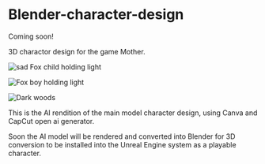 # Blender-character-design

Coming soon!

3D charactor design for the game Mother. 


![sad Fox child holding light](https://github.com/user-attachments/assets/d01c8dd7-775f-43aa-8465-f95c37d2c8b8)

![Fox boy holding light](https://github.com/user-attachments/assets/91261755-b346-4048-9b7e-1fa95e23e4d2)

![Dark woods](https://github.com/user-attachments/assets/54ef09be-1dfc-4a49-b0ac-9402ed092c7a)

This is the AI rendition of the main model character design, using Canva and CapCut open ai generator.

Soon the AI model will be rendered and converted into Blender for 3D conversion to be installed into the Unreal Engine system as a playable character.
